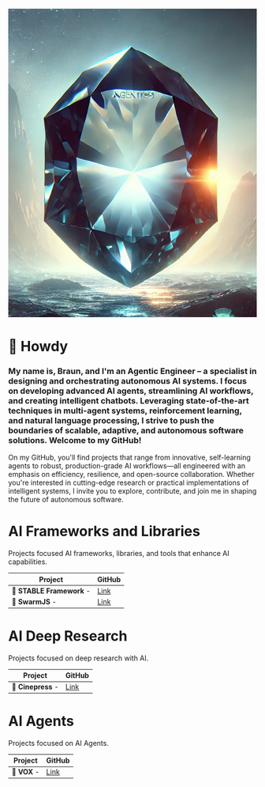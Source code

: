 ![Howdy](https://github.com/brngdsn/brngdsn/blob/main/agentics.png?raw=true)

# 👋 Howdy

### My name is, Braun, and I'm an Agentic Engineer – a specialist in designing and orchestrating autonomous AI systems. I focus on developing advanced AI agents, streamlining AI workflows, and creating intelligent chatbots. Leveraging state-of-the-art techniques in multi-agent systems, reinforcement learning, and natural language processing, I strive to push the boundaries of scalable, adaptive, and autonomous software solutions. Welcome to my GitHub!

On my GitHub, you'll find projects that range from innovative, self-learning agents to robust, production-grade AI workflows—all engineered with an emphasis on efficiency, resilience, and open-source collaboration. Whether you're interested in cutting-edge research or practical implementations of intelligent systems, I invite you to explore, contribute, and join me in shaping the future of autonomous software.

# AI Frameworks and Libraries

Projects focused AI frameworks, libraries, and tools that enhance AI capabilities.

| Project | GitHub |
| --- | --- |
| 📐 **STABLE Framework** -  | [Link](https://github.com/brngdsn/stable) |
| 🐝 **SwarmJS** -  | [Link](https://github.com/brngdsn/swarm-js) |

# AI Deep Research

Projects focused on deep research with AI.

| Project | GitHub |
| --- | --- |
| 📖 **Cinepress** -  | [Link](https://github.com/brngdsn/cinepress) |

# AI Agents

Projects focused on AI Agents.

| Project | GitHub |
| --- | --- |
| 🤖 **VOX** -  | [Link](https://github.com/brngdsn/vox) |

<!-- 
# AI Automations
# AI Assistants
-->

<!-- ## Hi there 👋 -->
<!--
**brngdsn/brngdsn** is a ✨ _special_ ✨ repository because its `README.md` (this file) appears on your GitHub profile.

Here are some ideas to get you started:

- 🔭 I’m currently working on ...
- 🌱 I’m currently learning ...
- 👯 I’m looking to collaborate on ...
- 🤔 I’m looking for help with ...
- 💬 Ask me about ...
- 📫 How to reach me: ...
- 😄 Pronouns: ...
- ⚡ Fun fact: ...
-->
